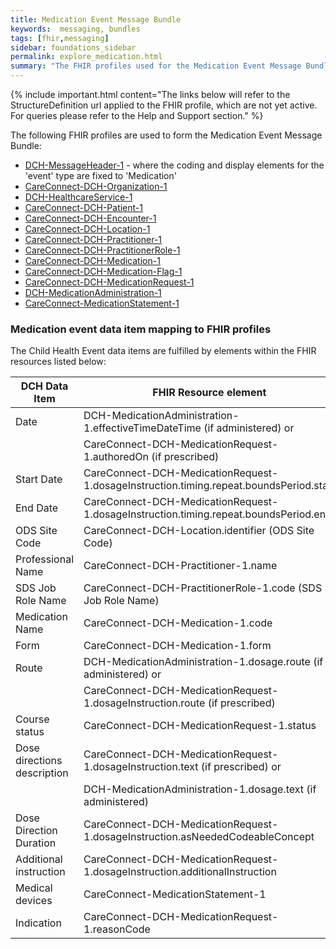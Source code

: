```yaml
---
title: Medication Event Message Bundle
keywords:  messaging, bundles
tags: [fhir,messaging]
sidebar: foundations_sidebar
permalink: explore_medication.html
summary: "The FHIR profiles used for the Medication Event Message Bundle"
---
```


{% include important.html content="The links below will refer to the StructureDefinition url applied to the FHIR profile, which are not yet active. For queries please refer to the Help and Support section." %}

The following FHIR profiles are used to form the Medication Event Message Bundle:

- [DCH-MessageHeader-1](https://fhir.nhs.uk/STU3/StructureDefinition/DCH-MessageHeader-1) - where the coding and display elements for the 'event' type are fixed to 'Medication'
- [CareConnect-DCH-Organization-1](https://fhir.nhs.uk/STU3/StructureDefinition/CareConnect-DCH-Organization-1)
- [DCH-HealthcareService-1](https://fhir.nhs.uk/STU3/StructureDefinition/DCH-HealthcareService-1)
- [CareConnect-DCH-Patient-1](https://fhir.nhs.uk/STU3/StructureDefinition/CareConnect-DCH-Patient-1)
- [CareConnect-DCH-Encounter-1](https://fhir.nhs.uk/STU3/StructureDefinition/CareConnect-DCH-Encounter-1)
- [CareConnect-DCH-Location-1](https://fhir.nhs.uk/STU3/StructureDefinition/CareConnect-DCH-Location-1)
- [CareConnect-DCH-Practitioner-1](https://fhir.nhs.uk/STU3/StructureDefinition/CareConnect-DCH-Practitioner-1)
- [CareConnect-DCH-PractitionerRole-1](https://fhir.nhs.uk/STU3/StructureDefinition/CareConnect-DCH-PractitionerRole-1)
- [CareConnect-DCH-Medication-1](https://fhir.nhs.uk/STU3/StructureDefinition/CareConnect-DCH-Medication-1)
- [CareConnect-DCH-Medication-Flag-1](https://fhir.nhs.uk/STU3/StructureDefinition/CareConnect-DCH-Medication-Flag-1)
- [CareConnect-DCH-MedicationRequest-1](https://fhir.nhs.uk/STU3/StructureDefinition/CareConnect-DCH-MedicationRequest-1)
- [DCH-MedicationAdministration-1](https://fhir.nhs.uk/STU3/StructureDefinition/DCH-MedicationAdministration-1)
- [CareConnect-MedicationStatement-1](https://fhir.hl7.org.uk/STU3/StructureDefinition/CareConnect-MedicationStatement-1)  


### Medication event data item mapping to FHIR profiles ###

The Child Health Event data items are fulfilled by elements within the FHIR resources listed below:

| DCH Data Item               | FHIR Resource element                                                     | Mandatory/Required/Optional |
|-----------------------------|---------------------------------------------------------------------------|-----------------------------|
| Date                        | DCH-MedicationAdministration-1.effectiveTimeDateTime (if administered) or                     | Mandatory                   |
|                             | CareConnect-DCH-MedicationRequest-1.authoredOn (if prescribed)                     	| Mandatory                   |
| Start Date                  | CareConnect-DCH-MedicationRequest-1.dosageInstruction.timing.repeat.boundsPeriod.start   | Required                    |
| End Date                    | CareConnect-DCH-MedicationRequest-1.dosageInstruction.timing.repeat.boundsPeriod.end     | Required                    |
| ODS Site Code               | CareConnect-DCH-Location.identifier (ODS Site Code)                       | Required                    |
| Professional Name           | CareConnect-DCH-Practitioner-1.name                                       | Required                    |
| SDS Job Role Name           | CareConnect-DCH-PractitionerRole-1.code (SDS Job Role Name)       | Required                    |
| Medication Name             | CareConnect-DCH-Medication-1.code	                                | Mandatory                   |
| Form                        | CareConnect-DCH-Medication-1.form                                 | Required                    |
| Route                       | DCH-MedicationAdministration-1.dosage.route (if administered) or                             | Required                    |
|                             | CareConnect-DCH-MedicationRequest-1.dosageInstruction.route (if prescribed)                               | Required                    |
| Course status               | CareConnect-DCH-MedicationRequest-1.status                                  | Required                    |
| Dose directions description | CareConnect-DCH-MedicationRequest-1.dosageInstruction.text (if prescribed) or             | Required                    |
|                             | DCH-MedicationAdministration-1.dosage.text (if administered)                               | Required                    |
| Dose Direction Duration     | CareConnect-DCH-MedicationRequest-1.dosageInstruction.asNeededCodeableConcept                                    | Required                    |
| Additional instruction      | CareConnect-DCH-MedicationRequest-1.dosageInstruction.additionalInstruction | Required                    |
| Medical devices             | CareConnect-MedicationStatement-1                                                 | Optional                    |
| Indication                  | CareConnect-DCH-MedicationRequest-1.reasonCode                                  | Required                    |          